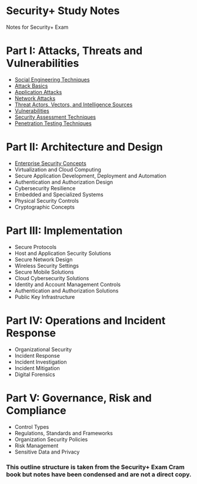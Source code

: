 # Security+ Study Notes

Notes for Security+ Exam

# Part I: Attacks, Threats and Vulnerabilities

- [Social Engineering Techniques](Attacks_Threats_and_Vulnerabilities/Social%20Engineering%20Techniques.md)
- [Attack Basics](Attacks_Threats_and_Vulnerabilities/Attack%20Basics.md)
- [Application Attacks](Attacks_Threats_and_Vulnerabilities/Application%20Attacks.md)
- [Network Attacks](Attacks_Threats_and_Vulnerabilities/Network%20Attacks.md)
- [Threat Actors, Vectors, and Intelligence Sources](Attacks_Threats_and_Vulnerabilities/Threat%20Actors_Vectors_and_Intelligence%20Sources.md)
- [Vulnerabilities](Attacks_Threats_and_Vulnerabilities/Vulnerabilities.md)
- [Security Assessment Techniques](Attacks_Threats_and_Vulnerabilities/Security%20Assessment%20Techniques.md)
- [Penetration Testing Techniques](Attacks_Threats_and_Vulnerabilities/Penetration%20Testing%20Techniques.md)

# Part II: Architecture and Design

- [Enterprise Security Concepts](Architecture_and_Design/Enterprise%20Security%20Concepts.md)
- Virtualization and Cloud Computing
- Secure Application Development, Deployment and Automation
- Authentication and Authorization Design
- Cybersecurity Resilience
- Embedded and Specialized Systems
- Physical Security Controls
- Cryptographic Concepts

# Part III: Implementation

- Secure Protocols
- Host and Application Security Solutions
- Secure Network Design
- Wireless Security Settings
- Secure Mobile Solutions
- Cloud Cybersecurity Solutions
- Identity and Account Management Controls
- Authentication and Authorization Solutions
- Public Key Infrastructure
  
# Part IV: Operations and Incident Response

- Organizational Security
- Incident Response
- Incident Investigation
- Incident Mitigation
- Digital Forensics

# Part V: Governance, Risk and Compliance

- Control Types
- Regulations, Standards and Frameworks
- Organization Security Policies
- Risk Management
- Sensitive Data and Privacy

### This outline structure is taken from the Security+ Exam Cram book but notes have been condensed and are not a direct copy.
